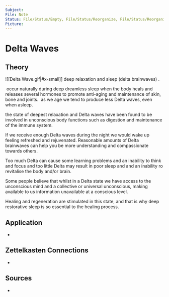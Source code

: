 ```yaml
---
Subject: 
File: Note
Status: File/Status/Empty, File/Status/Reorganize, File/Status/Reorganize, File/Status/Recategorize, File/Status/Summarize, File/Status/Structuralize
Picture: 
---
```


# Delta Waves

## Theory

![[Delta Wave.gif|#x-small]]
deep relaxation and sleep (delta brainwaves) .


 occur naturally during deep dreamless sleep when the body heals and releases several hormones to promote anti-aging and maintenance of skin, bone and joints.
 as we age we tend to produce less Delta waves, even when asleep.


the state of deepest relaxation and Delta waves have been found to be involved in unconscious body functions such as digestion and maintenance of the immune system.

If we receive enough Delta waves during the night we would wake up feeling refreshed and rejuvenated. Reasonable amounts of Delta brainwaves can help you be more understanding and compassionate towards others.

Too much Delta can cause some learning problems and an inability to think and focus and too little Delta may result in poor sleep and and an inability ro revitalise the body and/or brain.

Some people believe that whilst in a Delta state we have access to the unconscious mind and a collective or universal unconscious, making available to us information unavailable at a conscious level.

Healing and regeneration are stimulated in this state, and that is why deep restorative sleep is so essential to the healing process.



## Application
- 

## Zettelkasten Connections
- 

## Sources
- 






